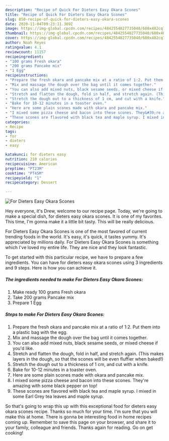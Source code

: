 ```yaml
---
description: "Recipe of Quick For Dieters Easy Okara Scones"
title: "Recipe of Quick For Dieters Easy Okara Scones"
slug: 850-recipe-of-quick-for-dieters-easy-okara-scones
date: 2020-11-04T09:23:11.369Z
image: https://img-global.cpcdn.com/recipes/4842554827735040/680x482cq70/for-dieters-easy-okara-scones-recipe-main-photo.jpg
thumbnail: https://img-global.cpcdn.com/recipes/4842554827735040/680x482cq70/for-dieters-easy-okara-scones-recipe-main-photo.jpg
cover: https://img-global.cpcdn.com/recipes/4842554827735040/680x482cq70/for-dieters-easy-okara-scones-recipe-main-photo.jpg
author: Noah Reyes
ratingvalue: 4.1
reviewcount: 11157
recipeingredient:
- "100 grams Fresh okara"
- "200 grams Pancake mix"
- "1 Egg"
recipeinstructions:
- "Prepare the fresh okara and pancake mix at a ratio of 1:2. Put them into a plastic bag with the egg."
- "Mix and massage the dough over the bag until it comes together."
- "You can also add mixed nuts, black sesame seeds, or mixed cheese if you&#39;d like."
- "Stretch and flatten the dough, fold in half, and stretch again. (This makes layers in the dough, so that the scones will be even fluffier when baked!)"
- "Stretch the dough out to a thickness of 1 cm, and cut with a knife."
- "Bake for 10-12 minutes in a toaster oven."
- "Here are some plain scones made with okara and pancake mix."
- "I mixed some pizza cheese and bacon into these scones. They&#39;re amazing with some black pepper on top!"
- "These scones are flavored with black tea and maple syrup. I mixed in some Earl Grey tea leaves and maple syrup."
categories:
- Recipe
tags:
- for
- dieters
- easy

katakunci: for dieters easy 
nutrition: 210 calories
recipecuisine: American
preptime: "PT23M"
cooktime: "PT45M"
recipeyield: "1"
recipecategory: Dessert

---
```



![For Dieters Easy Okara Scones](https://img-global.cpcdn.com/recipes/4842554827735040/680x482cq70/for-dieters-easy-okara-scones-recipe-main-photo.jpg)

Hey everyone, it's Drew, welcome to our recipe page. Today, we're going to make a special dish, for dieters easy okara scones. It is one of my favorites. This time, I'm gonna make it a little bit tasty. This will be really delicious.



For Dieters Easy Okara Scones is one of the most favored of current trending foods in the world. It's easy, it's quick, it tastes yummy. It's appreciated by millions daily. For Dieters Easy Okara Scones is something which I've loved my entire life. They are nice and they look fantastic.


To get started with this particular recipe, we have to prepare a few ingredients. You can have for dieters easy okara scones using 3 ingredients and 9 steps. Here is how you can achieve it.

<!--inarticleads1-->

##### The ingredients needed to make For Dieters Easy Okara Scones:

1. Make ready 100 grams Fresh okara
1. Take 200 grams Pancake mix
1. Prepare 1 Egg




<!--inarticleads2-->

##### Steps to make For Dieters Easy Okara Scones:

1. Prepare the fresh okara and pancake mix at a ratio of 1:2. Put them into a plastic bag with the egg.
1. Mix and massage the dough over the bag until it comes together.
1. You can also add mixed nuts, black sesame seeds, or mixed cheese if you&#39;d like.
1. Stretch and flatten the dough, fold in half, and stretch again. (This makes layers in the dough, so that the scones will be even fluffier when baked!)
1. Stretch the dough out to a thickness of 1 cm, and cut with a knife.
1. Bake for 10-12 minutes in a toaster oven.
1. Here are some plain scones made with okara and pancake mix.
1. I mixed some pizza cheese and bacon into these scones. They&#39;re amazing with some black pepper on top!
1. These scones are flavored with black tea and maple syrup. I mixed in some Earl Grey tea leaves and maple syrup.




So that's going to wrap this up with this exceptional food for dieters easy okara scones recipe. Thanks so much for your time. I'm sure that you will make this at home. There is gonna be interesting food in home recipes coming up. Remember to save this page on your browser, and share it to your family, colleague and friends. Thanks again for reading. Go on get cooking!

